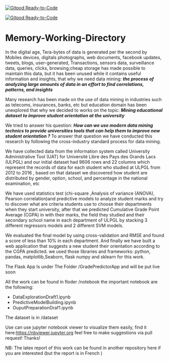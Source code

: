 [![Gitpod Ready-to-Code](https://img.shields.io/badge/Gitpod-Ready--to--Code-blue?logo=gitpod)](https://gitpod.io/#https://github.com/espoirMur/Student-Grade-Predictor) 

[![Gitpod Ready-to-Code](https://img.shields.io/badge/Gitpod-Ready--to--Code-blue?logo=gitpod)](https://gitpod.io/#https://github.com/espoirMur/Student-Grade-Predictor) 

# Memory-Working-Directory

In the digital age, Tera-bytes of data is generated per the second by Mobiles devices, digitals photographs, web documents, facebook updates, tweets, blogs, user-generated, Transactions, sensors data, surveillance data, queries, clicks, browsing;cheap storage has made possible to maintain this data, but it has been unused while it contains useful information and insights, that why we need data mining: **_the process of analyzing large amounts of data in an effort to find correlations, patterns, and insights_**

Many research has been made on the use of data mining in industries such as telecoms, insurances, banks, etc but education domain has been unexplored that why we decided to works on the topic: _**Mining educational dataset to improve student orientation at the university**_

We tried to answer his question: **_How can we use modern data mining technics to provide universities tools that can help them to improve new student orientation ?_** To answer that question we have conducted this research by following the cross-industry standard process for data mining.

We have collected data from the information system called University Administrative Tool (UAT) for Université Libre des Pays des Grands Lacs (ULPGL) and our initial dataset had 9606 rows and 22 columns which represent the records of data for each student who studied at ULPGL from 2012 to 2016 , based on that dataset we discovered how student are distributed by gender, option, school, and percentage in the national examination, etc

We have used statistics test (chi-square ,Analysis of variance (ANOVA), Pearson correlation)and predictive models to analyze student marks and try to discover what are criteria students use to choose their departments when they start university, after that we predicted Cumulative Grade Point Average
(CGPA) in with their marks, the field they studied and their secondary school name in each department of ULPGL by stacking 3 different regressors models and 2 different SVM models.

We evaluated the final model by using cross-validation and RMSE and found a score of less than 10% in each department. And finally we have built a web application that suggests a new student their orientation according to the CGPA predicted.
we used those libraries and frameworks: python, pandas, matplotlib,Seaborn, flask numpy and sklearn for this work.


The Flask App Is under The Folder /GradePredictorApp and will be put live soon

All the work can be found in floder /notebook the important notebook are the following:
- DataExplorationDraft1.ipynb
- PredictiveModelBuilding.ipynb
- OuputPreparationDraf1.ipynb

The dataset is in /dataset

Use can use jupyter notebook viewer to visualize them easily, find it here:https://nbviewer.jupyter.org
feel free to make suggestions via pull request!
Thanks!

NB: The latex report of this work can be found in another repository here if you are interested (but the report is in French )
